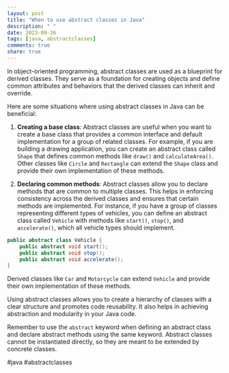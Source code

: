 ```yaml
---
layout: post
title: "When to use abstract classes in Java"
description: " "
date: 2023-09-26
tags: [java, abstractclasses]
comments: true
share: true
---
```


In object-oriented programming, abstract classes are used as a blueprint for derived classes. They serve as a foundation for creating objects and define common attributes and behaviors that the derived classes can inherit and override.

Here are some situations where using abstract classes in Java can be beneficial:

1. **Creating a base class**: Abstract classes are useful when you want to create a base class that provides a common interface and default implementation for a group of related classes. For example, if you are building a drawing application, you can create an abstract class called `Shape` that defines common methods like `draw()` and `calculateArea()`. Other classes like `Circle` and `Rectangle` can extend the `Shape` class and provide their own implementation of these methods.

2. **Declaring common methods**: Abstract classes allow you to declare methods that are common to multiple classes. This helps in enforcing consistency across the derived classes and ensures that certain methods are implemented. For instance, if you have a group of classes representing different types of vehicles, you can define an abstract class called `Vehicle` with methods like `start()`, `stop()`, and `accelerate()`, which all vehicle types should implement.

```java
public abstract class Vehicle {
    public abstract void start();
    public abstract void stop();
    public abstract void accelerate();
}
```

Derived classes like `Car` and `Motorcycle` can extend `Vehicle` and provide their own implementation of these methods.

Using abstract classes allows you to create a hierarchy of classes with a clear structure and promotes code reusability. It also helps in achieving abstraction and modularity in your Java code.

Remember to use the `abstract` keyword when defining an abstract class and declare abstract methods using the same keyword. Abstract classes cannot be instantiated directly, so they are meant to be extended by concrete classes.

#java #abstractclasses